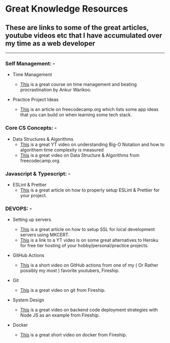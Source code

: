 # Great Knowledge Resources

## These are links to some of the great articles, youtube videos etc that I have accumulated over my time as a web developer

----------

### Self Management: -

- Time Management
    - [This](https://courses.ankurwarikoo.com/) is a great course on time management and beating procrastination by Ankur Warikoo.

- Practice Project Ideas
    - [This](https://www.freecodecamp.org/news/here-are-some-app-ideas-you-can-build-to-level-up-your-coding-skills-39618291f672/) is an article on freecodecamp.org which lists some app ideas that you can build on when learning some tech stack.

### Core CS Concepts: -

- Data Structures & Algorithms
    - [This](https://www.youtube.com/watch?v=4PdegmlQ-x0) is a great YT video on understanding Big-O Notation and how to algorithem time complexity is measured
    - [This](https://www.youtube.com/watch?v=8hly31xKli0) is a great video on Data Structure & Algorithms from freecodecamp.org.

### Javascript & Typescript: -

- ESLint & Prettier
    - [This](https://dev.to/andrewbaisden/how-to-use-eslint-and-prettier-for-code-analysis-and-formatting-1b4g) is a great article on how to properly setup ESLint & Prettier for your project.

### DEVOPS: -

- Setting up servers
    - [This](https://web.dev/how-to-use-local-https/) is a great article on how to setup SSL for local development servers using MKCERT.
    - [This](https://www.youtube.com/watch?v=prjMJtXCR-g) is a link to a YT video is on some great alternatives to Heroku for free tier hosting of your hobby/personal/practice projects.

- GitHub Actions
    - [This](https://www.youtube.com/watch?v=eB0nUzAI7M8) is a short video on GitHub actions from one of my ( Or Rather possibly my most ) favorite youtubers, Fireship.

- Git
    - [This](https://www.youtube.com/watch?v=ecK3EnyGD8o) is a great video on git from Fireship.

- System Design
    - [This](https://www.youtube.com/watch?v=uEVmD6n8Il0) is a great video on backend code deployment strategies with Node JS as an example from Fireship.

- Docker
    - [This](https://www.youtube.com/watch?v=gAkwW2tuIqE) is a great short video on docker from Fireship.
